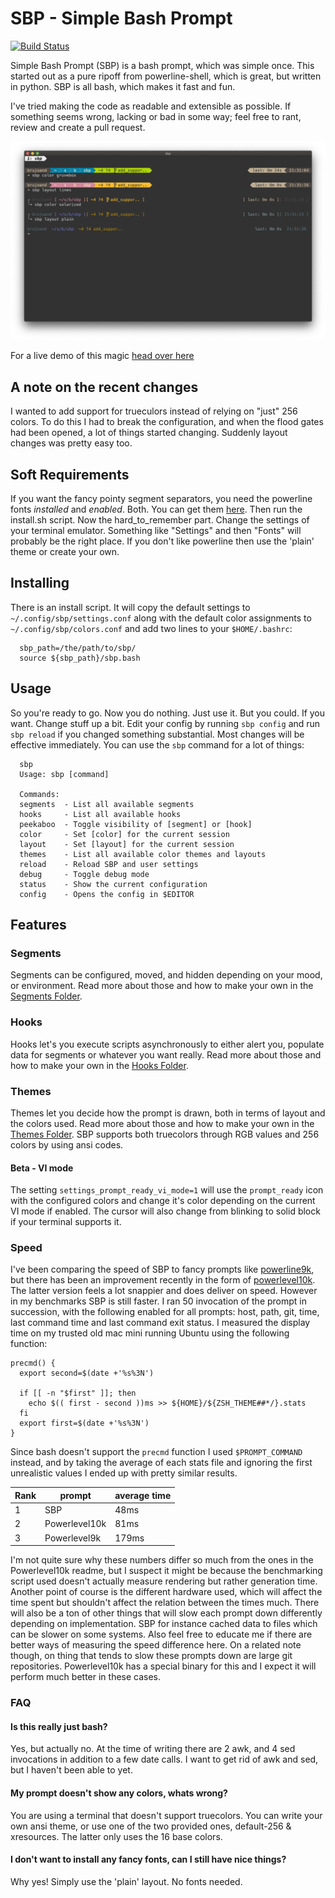 # SBP - Simple Bash Prompt
[![Build Status](https://travis-ci.org/brujoand/sbp.svg?branch=master)](https://travis-ci.org/brujoand/sbp)

Simple Bash Prompt (SBP) is a bash prompt, which was simple once.
This started out as a pure ripoff from powerline-shell, which is great, but written in python.
SBP is all bash, which makes it fast and fun.

I've tried making the code as readable and extensible as possible.
If something seems wrong, lacking or bad in some way; feel free to rant, review and create a pull request.

![Screenshot](/resources/sbp_screenshot.png)

For a live demo of this magic [head over
here](https://asciinema.org/a/0efgJrqQJY2vH1XguXjX3xV1c)

## A note on the recent changes
I wanted to add support for trueculors instead of relying on "just" 256 colors.
To do this I had to break the configuration, and when the flood gates had been
opened, a lot of things started changing. Suddenly layout changes was pretty
easy too.

## Soft Requirements
If you want the fancy pointy segment separators, you need the powerline fonts _installed_ and _enabled_. Both.
You can get them [here](https://github.com/powerline/fonts).
Then run the install.sh script. Now the hard_to_remember part. Change the settings of your terminal emulator.
Something like "Settings" and then "Fonts" will probably be the right place.
If you don't like powerline then use the 'plain' theme or create your own.

## Installing
There is an install script. It will copy the default
settings to `~/.config/sbp/settings.conf` along with the default color assignments
to `~/.config/sbp/colors.conf` and add two lines to your `$HOME/.bashrc`:
```
  sbp_path=/the/path/to/sbp/
  source ${sbp_path}/sbp.bash
```

## Usage
So you're ready to go. Now you do nothing. Just use it. But you could. If you want. Change stuff up a bit.
Edit your config by running `sbp config` and run `sbp reload` if you changed
something substantial. Most changes will be effective immediately.
You can use the `sbp` command for a lot of things:
```
  sbp
  Usage: sbp [command]

  Commands:
  segments  - List all available segments
  hooks     - List all available hooks
  peekaboo  - Toggle visibility of [segment] or [hook]
  color     - Set [color] for the current session
  layout    - Set [layout] for the current session
  themes    - List all available color themes and layouts
  reload    - Reload SBP and user settings
  debug     - Toggle debug mode
  status    - Show the current configuration
  config    - Opens the config in $EDITOR
```

## Features
### Segments
Segments can be configured, moved, and hidden depending on your mood, or
environment. Read more about those and how to make your own in the [Segments
Folder](/segments).

### Hooks
Hooks let's you execute scripts asynchronously to either alert you, populate
data for segments or whatever you want really. Read more about those and how to
make your own in the [Hooks Folder](/hooks).

### Themes
Themes let you decide how the prompt is drawn, both in terms of layout and the
colors used. Read more about those and how to make your own in the [Themes
Folder](/themes). SBP supports both truecolors through RGB values and 256 colors
by using ansi codes.

#### Beta - VI mode
The setting `settings_prompt_ready_vi_mode=1` will use the `prompt_ready` icon
with the configured colors and change it's color depending on the current VI
mode if enabled. The cursor will also change from blinking to solid block if
your terminal supports it.


### Speed
I've been comparing the speed of SBP to fancy prompts like
[powerline9k](https://github.com/Powerlevel9k/powerlevel9k), but there has been
an improvement recently in the form of
[powerlevel10k](https://github.com/romkatv/powerlevel10k). The latter version
feels a lot snappier and does deliver on speed. However in my benchmarks SBP is
still faster. I ran 50 invocation of the prompt in succession, with the
following enabled for all prompts: host, path, git, time, last command time and
last command exit status. I measured the display time on my trusted old mac mini
running Ubuntu using the following function:

```
precmd() {
  export second=$(date +'%s%3N')

  if [[ -n "$first" ]]; then
    echo $(( first - second ))ms >> ${HOME}/${ZSH_THEME##*/}.stats
  fi
  export first=$(date +'%s%3N')
}
```
Since bash doesn't support the `precmd` function I used `$PROMPT_COMMAND` instead, and by
taking the average of each stats file and ignoring the first unrealistic values
I ended up with pretty similar results.

|Rank| prompt       | average time |
|----|--------------|--------------|
| 1  | SBP          | 48ms         |
| 2  | Powerlevel10k| 81ms         |
| 3  | Powerlevel9k | 179ms        |

I'm not quite sure why these numbers differ so much from the ones in the
Powerlevel10k readme, but I suspect it might be because the benchmarking script
used doesn't actually measure rendering but rather generation time. Another
point of course is the different hardware used, which will affect the time spent
but shouldn't affect the relation between the times much. There will also be a
ton of other things that will slow each prompt down differently depending on
implementation. SBP for instance cached data to files which can be slower on
some systems. Also feel free to educate me if there are better ways of measuring
the speed difference here. On a related note though, on thing that tends to slow
these prompts down are large git repositories. Powerlevel10k has a special
binary for this and I expect it will perform much better in these cases.


### FAQ

#### Is this really just bash?
Yes, but actually no. At the time of writing there are 2 awk, and 4 sed
invocations in addition to a few date calls. I want to get rid of awk and sed,
but I haven't been able to yet.

#### My prompt doesn't show any colors, whats wrong?
You are using a terminal that doesn't support truecolors. You can write your own
ansi theme, or use one of the two provided ones, default-256 & xresources. The
latter only uses the 16 base colors.

#### I don't want to install any fancy fonts, can I still have nice things?
Why yes! Simply use the 'plain' layout. No fonts needed.
